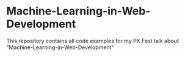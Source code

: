 # Machine-Learning-in-Web-Development

This repository contains all code examples for my PK Fest talk about "Machine-Learning-in-Web-Development"
